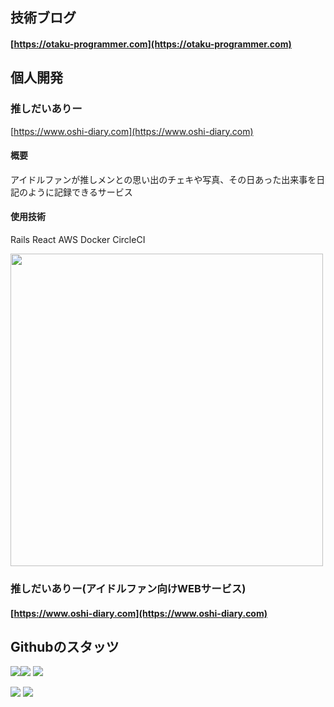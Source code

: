 ## 技術ブログ


#### [https://otaku-programmer.com](https://otaku-programmer.com)


## 個人開発

### 推しだいありー
[https://www.oshi-diary.com](https://www.oshi-diary.com)

#### 概要
アイドルファンが推しメンとの思い出のチェキや写真、その日あった出来事を日記のように記録できるサービス 

#### 使用技術
Rails React AWS Docker CircleCI 


<img src="https://user-images.githubusercontent.com/71915489/180005022-9217bf43-0b26-43b6-9753-7e5510adfa0e.png" width="500">

### 推しだいありー(アイドルファン向けWEBサービス)

#### [https://www.oshi-diary.com](https://www.oshi-diary.com)


## Githubのスタッツ

![](http://github-profile-summary-cards.vercel.app/api/cards/stats?username=ryotaro-tenya0727&theme=github)![](http://github-profile-summary-cards.vercel.app/api/cards/productive-time?username=ryotaro-tenya0727&theme=github&utcOffset=8)
![](http://github-profile-summary-cards.vercel.app/api/cards/profile-details?username=ryotaro-tenya0727&theme=github)

![](http://github-profile-summary-cards.vercel.app/api/cards/repos-per-language?username=ryotaro-tenya0727&theme=github)
![](http://github-profile-summary-cards.vercel.app/api/cards/most-commit-language?username=ryotaro-tenya0727&theme=github)


